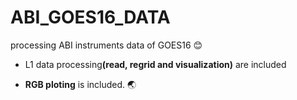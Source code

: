 # ABI_GOES16_DATA
processing ABI instruments data of GOES16 :blush:

- L1 data processing<strong>(read, regrid and visualization)</strong> are included

- <strong>RGB ploting</strong> is included. :earth_asia:
